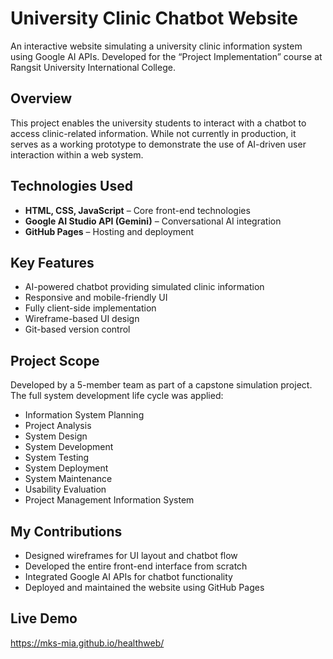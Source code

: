 # University Clinic Chatbot Website

An interactive website simulating a university clinic information system using Google AI APIs. Developed for the “Project Implementation” course at Rangsit University International College.

## Overview

This project enables the university students to interact with a chatbot to access clinic-related information. While not currently in production, it serves as a working prototype to demonstrate the use of AI-driven user interaction within a web system.

## Technologies Used

- **HTML, CSS, JavaScript** – Core front-end technologies
- **Google AI Studio API (Gemini)** – Conversational AI integration
- **GitHub Pages** – Hosting and deployment

## Key Features

- AI-powered chatbot providing simulated clinic information
- Responsive and mobile-friendly UI
- Fully client-side implementation
- Wireframe-based UI design
- Git-based version control

## Project Scope

Developed by a 5-member team as part of a capstone simulation project. The full system development life cycle was applied:

- Information System Planning
- Project Analysis
- System Design
- System Development
- System Testing
- System Deployment
- System Maintenance
- Usability Evaluation
- Project Management Information System

## My Contributions

- Designed wireframes for UI layout and chatbot flow
- Developed the entire front-end interface from scratch
- Integrated Google AI APIs for chatbot functionality
- Deployed and maintained the website using GitHub Pages

## Live Demo

https://mks-mia.github.io/healthweb/

